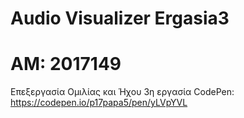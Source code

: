 # Audio Visualizer Ergasia3
# AM: 2017149

Επεξεργασία Ομιλίας και Ήχου 3η εργασία CodePen:
https://codepen.io/p17papa5/pen/yLVpYVL

